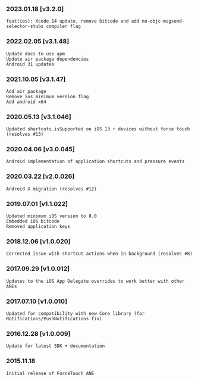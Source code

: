 ### 2023.01.18 [v3.2.0]

```
feat(ios): Xcode 14 update, remove bitcode and add no-objc-msgsend-selector-stubs compiler flag
```

### 2022.02.05 [v3.1.48]

```
Update docs to use apm
Update air package dependencies
Android 31 updates
```


### 2021.10.05 [v3.1.47]

```
Add air package
Remove ios minimum version flag
Add android x64
```


### 2020.05.13 [v3.1.046]

```
Updated shortcuts.isSupported on iOS 13 + devices without force touch (resolves #13)
```


### 2020.04.06 [v3.0.045]

```
Android implementation of application shortcuts and pressure events
```


### 2020.03.22 [v2.0.026]

```
Android X migration (resolves #12)
```


### 2019.07.01 [v1.1.022]

```
Updated minimum iOS version to 8.0 
Embedded iOS bitcode
Removed application keys 
```


### 2018.12.06 [v1.0.020]

```
Corrected issue with shortcut actions when in background (resolves #8)
```


### 2017.09.29 [v1.0.012]

```
Updates to the iOS App Delegate overrides to work better with other ANEs
```


### 2017.07.10 [v1.0.010]

```
Updated for compatibility with new Core library (for Notifications/PushNotifications fix)
```


### 2016.12.28 [v1.0.009]

```
Update for latest SDK + documentation
```


### 2015.11.18

```
Initial release of ForceTouch ANE
```
